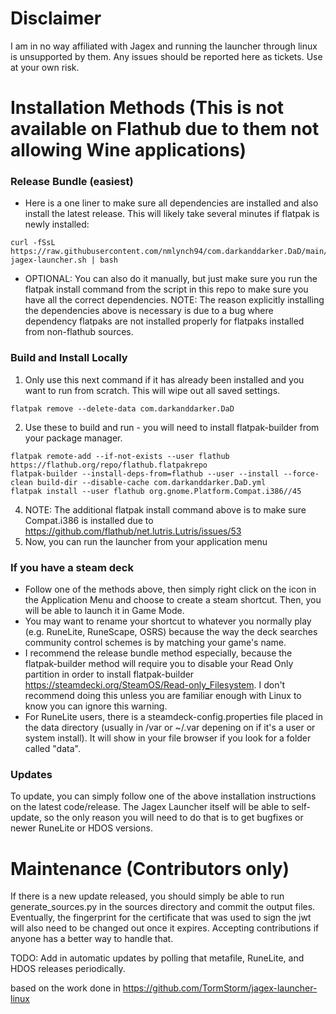 # Disclaimer
I am in no way affiliated with Jagex and running the launcher through linux is unsupported by them. Any issues should be reported here as tickets. Use at your own risk.

# Installation Methods (This is not available on Flathub due to them not allowing Wine applications)
### Release Bundle (easiest)
- Here is a one liner to make sure all dependencies are installed and also install the latest release. This will likely take several minutes if flatpak is newly installed:
```
curl -fSsL https://raw.githubusercontent.com/nmlynch94/com.darkanddarker.DaD/main/install-jagex-launcher.sh | bash
```
- OPTIONAL: You can also do it manually, but just make sure you run the flatpak install command from the script in this repo to make sure you have all the correct dependencies.
NOTE: The reason explicitly installing the dependencies above is necessary is due to a bug where dependency flatpaks are not installed properly for flatpaks installed from non-flathub sources. 

### Build and Install Locally

1. Only use this next command if it has already been installed and you want to run from scratch. This will wipe out all saved settings.
```
flatpak remove --delete-data com.darkanddarker.DaD
```

2. Use these to build and run - you will need to install flatpak-builder from your package manager.
```
flatpak remote-add --if-not-exists --user flathub https://flathub.org/repo/flathub.flatpakrepo
flatpak-builder --install-deps-from=flathub --user --install --force-clean build-dir --disable-cache com.darkanddarker.DaD.yml
flatpak install --user flathub org.gnome.Platform.Compat.i386//45
```
4. NOTE: The additional flatpak install command above is to make sure Compat.i386 is installed due to https://github.com/flathub/net.lutris.Lutris/issues/53
5. Now, you can run the launcher from your application menu

### If you have a steam deck
- Follow one of the methods above, then simply right click on the icon in the Application Menu and choose to create a steam shortcut. Then, you will be able to launch it in Game Mode.
- You may want to rename your shortcut to whatever you normally play (e.g. RuneLite, RuneScape, OSRS) because the way the deck searches community control schemes is by matching your game's name.
- I recommend the release bundle method especially, because the flatpak-builder method will require you to disable your Read Only partition in order to install flatpak-builder https://steamdecki.org/SteamOS/Read-only_Filesystem. I don't recommend doing this unless you are familiar enough with Linux to know you can ignore this warning.
- For RuneLite users, there is a steamdeck-config.properties file placed in the data directory (usually in /var or ~/.var depening on if it's a user or system install). It will show in your file browser if you look for a folder called "data".

### Updates
To update, you can simply follow one of the above installation instructions on the latest code/release. The Jagex Launcher itself will be able to self-update, so the only reason you will need to do that is to get bugfixes or newer RuneLite or HDOS versions. 

# Maintenance (Contributors only)
If there is a new update released, you should simply be able to run generate_sources.py in the sources directory and commit the output files. Eventually, the fingerprint for the certificate that was used to sign the jwt will also need to be changed out once it expires. Accepting contributions if anyone has a better way to handle that.

TODO: Add in automatic updates by polling that metafile, RuneLite, and HDOS releases periodically.

based on the work done in https://github.com/TormStorm/jagex-launcher-linux

